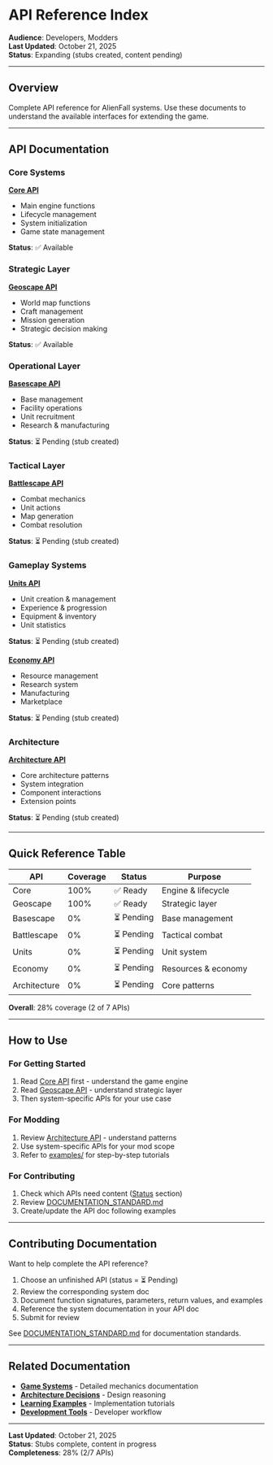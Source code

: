 # API Reference Index

**Audience**: Developers, Modders  
**Last Updated**: October 21, 2025  
**Status**: Expanding (stubs created, content pending)

---

## Overview

Complete API reference for AlienFall systems. Use these documents to understand the available interfaces for extending the game.

---

## API Documentation

### Core Systems

**[Core API](CORE.md)**
- Main engine functions
- Lifecycle management
- System initialization
- Game state management

**Status**: ✅ Available

### Strategic Layer

**[Geoscape API](GEOSCAPE.md)**
- World map functions
- Craft management
- Mission generation
- Strategic decision making

**Status**: ✅ Available

### Operational Layer

**[Basescape API](BASESCAPE.md)**
- Base management
- Facility operations
- Unit recruitment
- Research & manufacturing

**Status**: ⏳ Pending (stub created)

### Tactical Layer

**[Battlescape API](BATTLESCAPE.md)**
- Combat mechanics
- Unit actions
- Map generation
- Combat resolution

**Status**: ⏳ Pending (stub created)

### Gameplay Systems

**[Units API](UNITS.md)**
- Unit creation & management
- Experience & progression
- Equipment & inventory
- Unit statistics

**Status**: ⏳ Pending (stub created)

**[Economy API](ECONOMY.md)**
- Resource management
- Research system
- Manufacturing
- Marketplace

**Status**: ⏳ Pending (stub created)

### Architecture

**[Architecture API](ARCHITECTURE.md)**
- Core architecture patterns
- System integration
- Component interactions
- Extension points

**Status**: ⏳ Pending (stub created)

---

## Quick Reference Table

| API | Coverage | Status | Purpose |
|-----|----------|--------|---------|
| Core | 100% | ✅ Ready | Engine & lifecycle |
| Geoscape | 100% | ✅ Ready | Strategic layer |
| Basescape | 0% | ⏳ Pending | Base management |
| Battlescape | 0% | ⏳ Pending | Tactical combat |
| Units | 0% | ⏳ Pending | Unit system |
| Economy | 0% | ⏳ Pending | Resources & economy |
| Architecture | 0% | ⏳ Pending | Core patterns |

**Overall**: 28% coverage (2 of 7 APIs)

---

## How to Use

### For Getting Started
1. Read [Core API](CORE.md) first - understand the game engine
2. Read [Geoscape API](GEOSCAPE.md) - understand strategic layer
3. Then system-specific APIs for your use case

### For Modding
1. Review [Architecture API](ARCHITECTURE.md) - understand patterns
2. Use system-specific APIs for your mod scope
3. Refer to [examples/](../examples/) for step-by-step tutorials

### For Contributing
1. Check which APIs need content ([Status](#quick-reference-table) section)
2. Review [DOCUMENTATION_STANDARD.md](../../docs/DOCUMENTATION_STANDARD.md)
3. Create/update the API doc following examples

---

## Contributing Documentation

Want to help complete the API reference?

1. Choose an unfinished API (status = ⏳ Pending)
2. Review the corresponding system doc
3. Document function signatures, parameters, return values, and examples
4. Reference the system documentation in your API doc
5. Submit for review

See [DOCUMENTATION_STANDARD.md](../../docs/DOCUMENTATION_STANDARD.md) for documentation standards.

---

## Related Documentation

- **[Game Systems](../systems/)** - Detailed mechanics documentation
- **[Architecture Decisions](../architecture/)** - Design reasoning
- **[Learning Examples](../examples/)** - Implementation tutorials
- **[Development Tools](../../docs/)** - Developer workflow

---

**Last Updated**: October 21, 2025  
**Status**: Stubs complete, content in progress  
**Completeness**: 28% (2/7 APIs)

